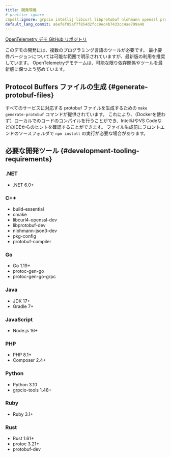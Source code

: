 ```yaml
---
title: 開発環境
# prettier-ignore
cSpell:ignore: grpcio intellij libcurl libprotobuf nlohmann openssl protoc rebar
default_lang_commit: a6efef05af7f854d2fcc9ec4b7433cc4ae799a40
---
```


[OpenTelemetry デモ GitHub リポジトリ](https://github.com/open-telemetry/opentelemetry-demo)

このデモの開発には、複数のプログラミング言語のツールが必要です。
最小要件バージョンについては可能な範囲で明示されていますが、最新版の利用を推奨しています。
OpenTelemetryデモチームは、可能な限り依存関係やツールを最新版に保つよう努めています。

## Protocol Buffers ファイルの生成 {#generate-protobuf-files}

すべてのサービスに対応する protobuf ファイルを生成するための `make generate-protobuf` コマンドが提供されています。
これにより、（Dockerを使わず）ローカルでのコードのコンパイルを行うことができ、IntelliJやVS CodeなどのIDEからのヒントを確認することができます。
ファイル生成前にフロントエンドのソースフォルダで `npm install` の実行が必要な場合があります。

## 必要な開発ツール {#development-tooling-requirements}

### .NET

- .NET 6.0+

### C++

- build-essential
- cmake
- libcurl4-openssl-dev
- libprotobuf-dev
- nlohmann-json3-dev
- pkg-config
- protobuf-compiler

### Go

- Go 1.19+
- protoc-gen-go
- protoc-gen-go-grpc

### Java

- JDK 17+
- Gradle 7+

### JavaScript

- Node.js 16+

### PHP

- PHP 8.1+
- Composer 2.4+

### Python

- Python 3.10
- grpcio-tools 1.48+

### Ruby

- Ruby 3.1+

### Rust

- Rust 1.61+
- protoc 3.21+
- protobuf-dev
